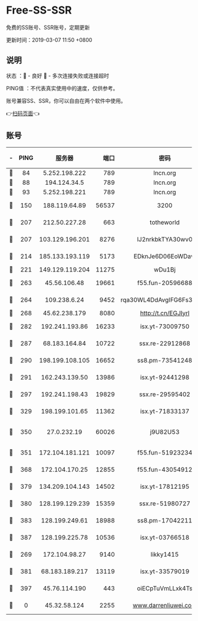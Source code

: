 # Free-SS-SSR

免费的SS账号、SSR账号，定期更新

更新时间：2019-03-07 11:50 +0800

## 说明

状态     ：🙂 - 良好 🙁 - 多次连接失败或连接超时

PING值   ：不代表真实使用中的速度，仅供参考。

账号兼容SS、SSR，你可以自由在两个软件中使用。

👉[扫码页面](https://liesauer.github.io/Free-SS-SSR/)👈

## 账号

|-|PING|服务器|端口|密码|加密方式|区域|
|:----:|:----:|:-----:|-----:|:----:|:----:|:----:|
|🙂|84|5.252.198.222|789|lncn.org|rc4|JP|
|🙂|88|194.124.34.5|789|lncn.org|rc4|JP|
|🙂|93|5.252.198.221|789|lncn.org|rc4|JP|
|🙂|150|188.119.64.89|56537|3200|aes-256-cfb|RU|
|🙂|207|212.50.227.28|663|totheworld|aes-256-cfb|US|
|🙂|207|103.129.196.201|8276|lJ2nrkbkTYA30wv0|aes-256-cfb|US|
|🙂|214|185.133.193.119|5173|EDknJe6D06EoWDaw|aes-256-cfb|US|
|🙂|221|149.129.119.204|11275|wDu1Bj|rc4-md5|HK|
|🙂|263|45.56.106.48|19661|f55.fun-20596688|aes-256-cfb|US|
|🙂|264|109.238.6.24|9452|rqa30WL4DdAvgIFG6Fs3znzTa|aes-256-cfb|FR|
|🙂|268|45.62.238.179|8080|http://t.cn/EGJIyrl|rc4-md5|CA|
|🙂|282|192.241.193.86|16233|isx.yt-73009750|aes-256-cfb|US|
|🙂|287|68.183.164.84|10722|ssx.re-22912868|aes-256-cfb|US|
|🙂|290|198.199.108.105|16652|ss8.pm-73541248|aes-256-cfb|US|
|🙂|291|162.243.139.50|13986|isx.yt-92441298|aes-256-cfb|US|
|🙂|297|192.241.198.43|19829|ssx.re-29595402|aes-256-cfb|US|
|🙂|329|198.199.101.65|11362|isx.yt-71833137|aes-256-cfb|US|
|🙂|350|27.0.232.19|60026|j9U82U53|xchacha20-ietf-poly1305|HK|
|🙂|351|172.104.181.121|10097|f55.fun-51923234|aes-256-cfb|SG|
|🙂|368|172.104.170.25|12855|f55.fun-43054912|aes-256-cfb|SG|
|🙂|379|134.209.104.143|14502|isx.yt-17812195|aes-256-cfb|SG|
|🙂|380|128.199.129.239|15359|ssx.re-51980727|aes-256-cfb|SG|
|🙂|383|128.199.249.61|18988|ss8.pm-17042211|aes-256-cfb|SG|
|🙂|387|128.199.225.78|10536|isx.yt-03766518|aes-256-cfb|SG|
|🙂|269|172.104.98.27|9140|likky1415|aes-256-cfb|JP|
|🙂|381|68.183.189.217|13119|isx.yt-33579019|aes-256-cfb|SG|
|🙂|397|45.76.114.190|443|oiECpTuVmLLxk4Ts|aes-256-cfb|AU|
|🙁|0|45.32.58.124|2255|www.darrenliuwei.com|aes-256-cfb|JP|
